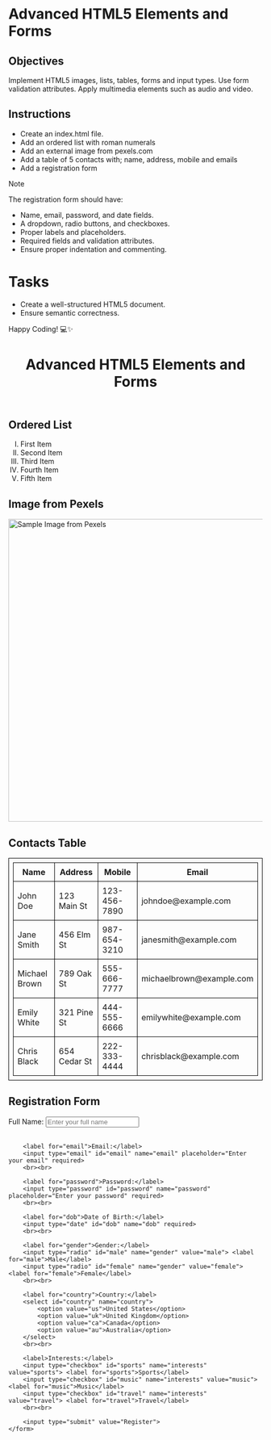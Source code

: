 # Advanced HTML5 Elements and Forms

## Objectives
Implement HTML5 images, lists, tables, forms and input types.
Use form validation attributes.
Apply multimedia elements such as audio and video.

## Instructions

- Create an index.html file.
- Add an ordered list with roman numerals
- Add an external image from pexels.com
- Add a table of 5 contacts with; name, address, mobile and emails
- Add a registration form

>[!NOTE]
>  The registration form should have:
>- Name, email, password, and date fields.
>- A dropdown, radio buttons, and checkboxes.
>- Proper labels and placeholders.
>- Required fields and validation attributes.
>- Ensure proper indentation and commenting.
 
# Tasks
- Create a well-structured HTML5 document.
- Ensure semantic correctness.

Happy Coding! 💻✨
<!DOCTYPE html><html lang="en">
<head>
    <meta charset="UTF-8">
    <meta name="viewport" content="width=device-width, initial-scale=1.0">
    <title>Advanced HTML5 Elements</title>
    <style>
        table, th, td {
            border: 1px solid black;
            border-collapse: collapse;
            padding: 8px;
        }
    </style>
</head>
<body>
    <header>
        <h1>Advanced HTML5 Elements and Forms</h1>
    </header><!-- Ordered List with Roman Numerals -->
<section>
    <h2>Ordered List</h2>
    <ol type="I">
        <li>First Item</li>
        <li>Second Item</li>
        <li>Third Item</li>
        <li>Fourth Item</li>
        <li>Fifth Item</li>
    </ol>
</section>

<!-- External Image -->
<section>
    <h2>Image from Pexels</h2>
    <img src="https://www.pexels.com/photo/sample-image.jpg" alt="Sample Image from Pexels" width="600">
</section>

<!-- Contacts Table -->
<section>
    <h2>Contacts Table</h2>
    <table>
        <tr>
            <th>Name</th>
            <th>Address</th>
            <th>Mobile</th>
            <th>Email</th>
        </tr>
        <tr>
            <td>John Doe</td>
            <td>123 Main St</td>
            <td>123-456-7890</td>
            <td>johndoe@example.com</td>
        </tr>
        <tr>
            <td>Jane Smith</td>
            <td>456 Elm St</td>
            <td>987-654-3210</td>
            <td>janesmith@example.com</td>
        </tr>
        <tr>
            <td>Michael Brown</td>
            <td>789 Oak St</td>
            <td>555-666-7777</td>
            <td>michaelbrown@example.com</td>
        </tr>
        <tr>
            <td>Emily White</td>
            <td>321 Pine St</td>
            <td>444-555-6666</td>
            <td>emilywhite@example.com</td>
        </tr>
        <tr>
            <td>Chris Black</td>
            <td>654 Cedar St</td>
            <td>222-333-4444</td>
            <td>chrisblack@example.com</td>
        </tr>
    </table>
</section>

<!-- Registration Form -->
<section>
    <h2>Registration Form</h2>
    <form action="#" method="post">
        <label for="name">Full Name:</label>
        <input type="text" id="name" name="name" placeholder="Enter your full name" required>
        <br><br>
        
        <label for="email">Email:</label>
        <input type="email" id="email" name="email" placeholder="Enter your email" required>
        <br><br>
        
        <label for="password">Password:</label>
        <input type="password" id="password" name="password" placeholder="Enter your password" required>
        <br><br>
        
        <label for="dob">Date of Birth:</label>
        <input type="date" id="dob" name="dob" required>
        <br><br>
        
        <label for="gender">Gender:</label>
        <input type="radio" id="male" name="gender" value="male"> <label for="male">Male</label>
        <input type="radio" id="female" name="gender" value="female"> <label for="female">Female</label>
        <br><br>
        
        <label for="country">Country:</label>
        <select id="country" name="country">
            <option value="us">United States</option>
            <option value="uk">United Kingdom</option>
            <option value="ca">Canada</option>
            <option value="au">Australia</option>
        </select>
        <br><br>
        
        <label>Interests:</label>
        <input type="checkbox" id="sports" name="interests" value="sports"> <label for="sports">Sports</label>
        <input type="checkbox" id="music" name="interests" value="music"> <label for="music">Music</label>
        <input type="checkbox" id="travel" name="interests" value="travel"> <label for="travel">Travel</label>
        <br><br>
        
        <input type="submit" value="Register">
    </form>
</section>

</body>
</html>
